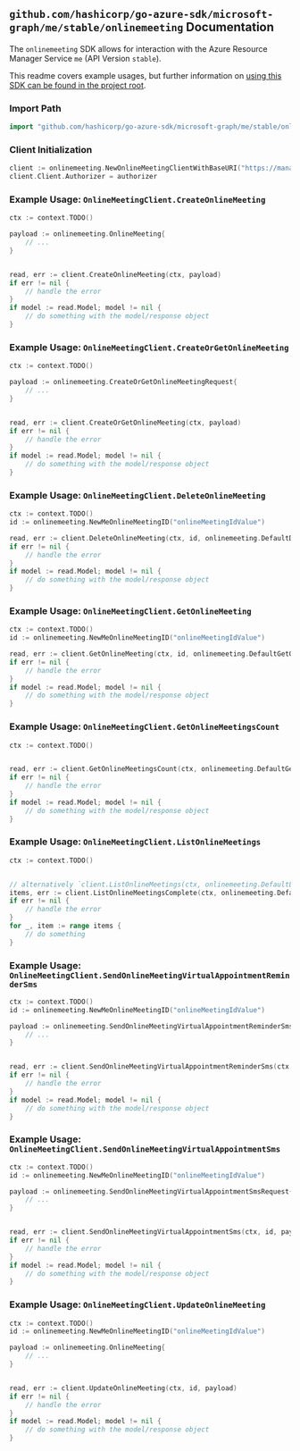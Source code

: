 
## `github.com/hashicorp/go-azure-sdk/microsoft-graph/me/stable/onlinemeeting` Documentation

The `onlinemeeting` SDK allows for interaction with the Azure Resource Manager Service `me` (API Version `stable`).

This readme covers example usages, but further information on [using this SDK can be found in the project root](https://github.com/hashicorp/go-azure-sdk/tree/main/docs).

### Import Path

```go
import "github.com/hashicorp/go-azure-sdk/microsoft-graph/me/stable/onlinemeeting"
```


### Client Initialization

```go
client := onlinemeeting.NewOnlineMeetingClientWithBaseURI("https://management.azure.com")
client.Client.Authorizer = authorizer
```


### Example Usage: `OnlineMeetingClient.CreateOnlineMeeting`

```go
ctx := context.TODO()

payload := onlinemeeting.OnlineMeeting{
	// ...
}


read, err := client.CreateOnlineMeeting(ctx, payload)
if err != nil {
	// handle the error
}
if model := read.Model; model != nil {
	// do something with the model/response object
}
```


### Example Usage: `OnlineMeetingClient.CreateOrGetOnlineMeeting`

```go
ctx := context.TODO()

payload := onlinemeeting.CreateOrGetOnlineMeetingRequest{
	// ...
}


read, err := client.CreateOrGetOnlineMeeting(ctx, payload)
if err != nil {
	// handle the error
}
if model := read.Model; model != nil {
	// do something with the model/response object
}
```


### Example Usage: `OnlineMeetingClient.DeleteOnlineMeeting`

```go
ctx := context.TODO()
id := onlinemeeting.NewMeOnlineMeetingID("onlineMeetingIdValue")

read, err := client.DeleteOnlineMeeting(ctx, id, onlinemeeting.DefaultDeleteOnlineMeetingOperationOptions())
if err != nil {
	// handle the error
}
if model := read.Model; model != nil {
	// do something with the model/response object
}
```


### Example Usage: `OnlineMeetingClient.GetOnlineMeeting`

```go
ctx := context.TODO()
id := onlinemeeting.NewMeOnlineMeetingID("onlineMeetingIdValue")

read, err := client.GetOnlineMeeting(ctx, id, onlinemeeting.DefaultGetOnlineMeetingOperationOptions())
if err != nil {
	// handle the error
}
if model := read.Model; model != nil {
	// do something with the model/response object
}
```


### Example Usage: `OnlineMeetingClient.GetOnlineMeetingsCount`

```go
ctx := context.TODO()


read, err := client.GetOnlineMeetingsCount(ctx, onlinemeeting.DefaultGetOnlineMeetingsCountOperationOptions())
if err != nil {
	// handle the error
}
if model := read.Model; model != nil {
	// do something with the model/response object
}
```


### Example Usage: `OnlineMeetingClient.ListOnlineMeetings`

```go
ctx := context.TODO()


// alternatively `client.ListOnlineMeetings(ctx, onlinemeeting.DefaultListOnlineMeetingsOperationOptions())` can be used to do batched pagination
items, err := client.ListOnlineMeetingsComplete(ctx, onlinemeeting.DefaultListOnlineMeetingsOperationOptions())
if err != nil {
	// handle the error
}
for _, item := range items {
	// do something
}
```


### Example Usage: `OnlineMeetingClient.SendOnlineMeetingVirtualAppointmentReminderSms`

```go
ctx := context.TODO()
id := onlinemeeting.NewMeOnlineMeetingID("onlineMeetingIdValue")

payload := onlinemeeting.SendOnlineMeetingVirtualAppointmentReminderSmsRequest{
	// ...
}


read, err := client.SendOnlineMeetingVirtualAppointmentReminderSms(ctx, id, payload)
if err != nil {
	// handle the error
}
if model := read.Model; model != nil {
	// do something with the model/response object
}
```


### Example Usage: `OnlineMeetingClient.SendOnlineMeetingVirtualAppointmentSms`

```go
ctx := context.TODO()
id := onlinemeeting.NewMeOnlineMeetingID("onlineMeetingIdValue")

payload := onlinemeeting.SendOnlineMeetingVirtualAppointmentSmsRequest{
	// ...
}


read, err := client.SendOnlineMeetingVirtualAppointmentSms(ctx, id, payload)
if err != nil {
	// handle the error
}
if model := read.Model; model != nil {
	// do something with the model/response object
}
```


### Example Usage: `OnlineMeetingClient.UpdateOnlineMeeting`

```go
ctx := context.TODO()
id := onlinemeeting.NewMeOnlineMeetingID("onlineMeetingIdValue")

payload := onlinemeeting.OnlineMeeting{
	// ...
}


read, err := client.UpdateOnlineMeeting(ctx, id, payload)
if err != nil {
	// handle the error
}
if model := read.Model; model != nil {
	// do something with the model/response object
}
```
